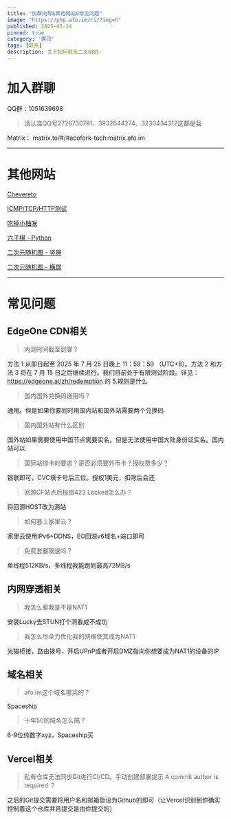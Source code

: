 ```yaml
---
title: "加群向导&其他网站&常见问题"
image: "https://php.afo.im/ri/?img=h"
published: 2025-05-24
pinned: true
category: '置顶'
tags: [联系]
description: 关于如何联系二叉树树~
---
```


# 加入群聊

QQ群：1051639698

> 请认准QQ号2726730791、3932644274、3230434312这都是我

Matrix： matrix.to/#/#acofork-tech:matrix.afo.im

---

# 其他网站

[Chevereto](https://nginx.php.afo.im)

[ICMP/TCP/HTTP测试](https://php.afo.im/webtest)

[吃掉小柚咲](https://php.afo.im/eatkano/)

[六子棋 - Python](https://sixqi.php.afo.im/)

[二次元随机图 - 竖屏](https://php.afo.im/ri/?img=v)

[二次元随机图 - 横屏](https://php.afo.im/ri/?img=h)

---

# 常见问题

## EdgeOne CDN相关

> 内测时间截至到哪？

方法 1 从即日起至 2025 年 7 月 25 日晚上 11：59：59 （UTC+8）。方法 2 和方法 3 将在 7 月 15 日之后继续进行。我们目前处于有限测试阶段。详见： https://edgeone.ai/zh/redemption 的 5.规则是什么

> 国内国外兑换码通用吗？

通用。但是如果你要同时用国内站和国外站需要两个兑换码

> 国内国外站有什么区别

国外站如果需要使用中国节点需要实名，但是无法使用中国大陆身份证实名。国内站可以

> 国际站绑卡的要求？是否必须要外币卡？授权费多少？

银联即可，CVC填卡号后三位。授权1美元，扣除后会还

> 回源CF站点后报错423 Locked怎么办？

将回源HOST改为源站

> 如何套上家里云？

家里云使用IPv6+DDNS，EO回源v6域名+端口即可

> 免费套餐限速吗？

单线程512KB/s，多线程我能跑到最高72MB/s

## 内网穿透相关

> 我怎么看我是不是NAT1

安装Lucky去STUN打个洞看成不成功

> 我怎么尽全力优化我的网络使其成为NAT1

光猫桥接，路由拨号，开启UPnP或者开启DMZ指向你想要成为NAT1的设备的IP

## 域名相关

> afo.im这个域名哪买的？

Spaceship

> 十年50的域名怎么搞？

6-9位纯数字xyz，Spaceship买

## Vercel相关

>  私有仓库无法同步Git进行CI/CD。手动创建部署提示 A commit author is required ？

之后的Git提交需要将用户名和邮箱皆设为Github的即可（让Vercel识别到你确实控制着这个仓库并且提交是由你提交的）